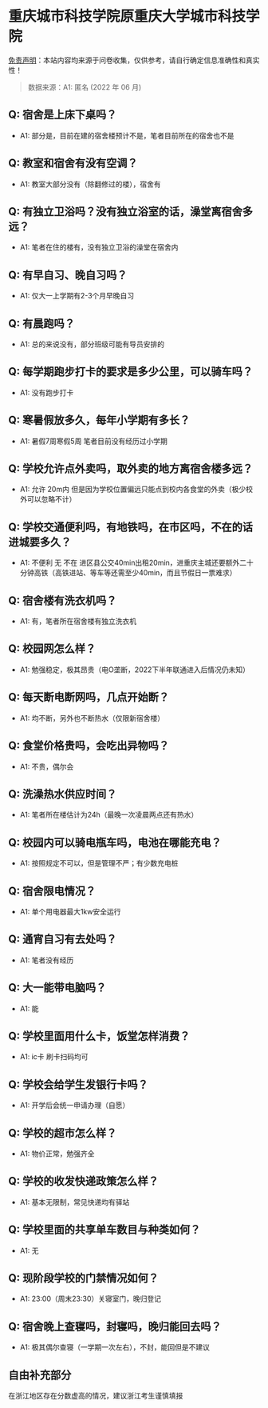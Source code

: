 # 重庆城市科技学院原重庆大学城市科技学院

[免责声明](https://colleges.chat/#_3)：本站内容均来源于问卷收集，仅供参考，请自行确定信息准确性和真实性！

> 数据来源：A1: 匿名 (2022 年 06 月)

## Q: 宿舍是上床下桌吗？

- A1: 部分是，目前在建的宿舍楼预计不是，笔者目前所在的宿舍也不是

## Q: 教室和宿舍有没有空调？

- A1: 教室大部分没有（除翻修过的楼），宿舍有

## Q: 有独立卫浴吗？没有独立浴室的话，澡堂离宿舍多远？

- A1: 笔者在住的楼有，没有独立卫浴的澡堂在宿舍内

## Q: 有早自习、晚自习吗？

- A1: 仅大一上学期有2-3个月早晚自习

## Q: 有晨跑吗？

- A1: 总的来说没有，部分班级可能有导员安排的

## Q: 每学期跑步打卡的要求是多少公里，可以骑车吗？

- A1: 没有跑步打卡

## Q: 寒暑假放多久，每年小学期有多长？

- A1: 暑假7周寒假5周 笔者目前没有经历过小学期

## Q: 学校允许点外卖吗，取外卖的地方离宿舍楼多远？

- A1: 允许 20m内 但是因为学校位置偏远只能点到校内各食堂的外卖（极少校外可以忽略不计）

## Q: 学校交通便利吗，有地铁吗，在市区吗，不在的话进城要多久？

- A1: 不便利 无 不在 进区县公交40min出租20min，进重庆主城还要额外二十分钟高铁（高铁进站、等车等还需至少40min，而且节假日一票难求）

## Q: 宿舍楼有洗衣机吗？

- A1: 有，笔者所在宿舍楼有独立洗衣机

## Q: 校园网怎么样？

- A1: 勉强稳定，极其昂贵（电O垄断，2022下半年联通进入后情况仍未知）

## Q: 每天断电断网吗，几点开始断？

- A1: 均不断，另外也不断热水（仅限新宿舍楼）

## Q: 食堂价格贵吗，会吃出异物吗？

- A1: 不贵，偶尔会

## Q: 洗澡热水供应时间？

- A1: 笔者所在楼估计为24h（最晚一次凌晨两点还有热水）

## Q: 校园内可以骑电瓶车吗，电池在哪能充电？

- A1: 按照规定不可以，但是管理不严；有少数充电桩

## Q: 宿舍限电情况？

- A1: 单个用电器最大1kw安全运行

## Q: 通宵自习有去处吗？

- A1: 笔者没有经历

## Q: 大一能带电脑吗？

- A1: 能

## Q: 学校里面用什么卡，饭堂怎样消费？

- A1: ic卡 刷卡扫码均可

## Q: 学校会给学生发银行卡吗？

- A1: 开学后会统一申请办理（自愿）

## Q: 学校的超市怎么样？

- A1: 物价正常，勉强齐全

## Q: 学校的收发快递政策怎么样？

- A1: 基本无限制，常见快递均有驿站

## Q: 学校里面的共享单车数目与种类如何？

- A1: 无

## Q: 现阶段学校的门禁情况如何？

- A1: 23:00（周末23:30）关寝室门，晚归登记

## Q: 宿舍晚上查寝吗，封寝吗，晚归能回去吗？

- A1: 极其偶尔查寝（一学期一次左右），不封，能回但是不建议

## 自由补充部分

在浙江地区存在分数虚高的情况，建议浙江考生谨慎填报